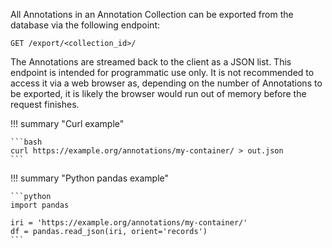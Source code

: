 All Annotations in an Annotation Collection can be exported from the database
via the following endpoint:

```http
GET /export/<collection_id>/
```

The Annotations are streamed back to the client as a JSON list. This endpoint
is intended for programmatic use only. It is not recommended to access it via
a web browser as, depending on the number of Annotations to be exported, it is
likely the browser would run out of memory before the request finishes.

!!! summary "Curl example"

    ```bash
    curl https://example.org/annotations/my-container/ > out.json
    ```

!!! summary "Python pandas example"

    ```python
    import pandas

    iri = 'https://example.org/annotations/my-container/'
    df = pandas.read_json(iri, orient='records')
    ```
